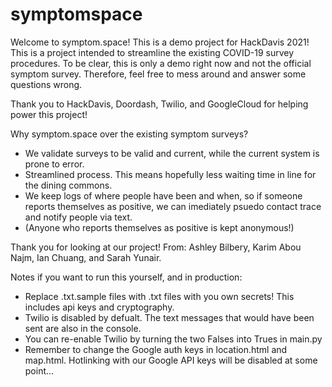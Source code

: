 # symptomspace
Welcome to symptom.space! This is a demo project for HackDavis 2021! This is a project intended to streamline the existing COVID-19 survey procedures. To be clear, this is only a demo right now and not the official symptom survey. Therefore, feel free to mess around and answer some questions wrong.

Thank you to HackDavis, Doordash, Twilio, and GoogleCloud for helping power this project!

Why symptom.space over the existing symptom surveys?
- We validate surveys to be valid and current, while the current system is prone to error.
- Streamlined process. This means hopefully less waiting time in line for the dining commons.
- We keep logs of where people have been and when, so if someone reports themselves as positive, we can imediately psuedo contact trace and notify people via text.
- (Anyone who reports themselves as positive is kept anonymous!)

Thank you for looking at our project! From: 
Ashley Bilbery,
Karim Abou Najm,
Ian Chuang,
and Sarah Yunair.

Notes if you want to run this yourself, and in production:
- Replace .txt.sample files with .txt files with you own secrets! This includes api keys and cryptography.
- Twilio is disabled by defualt. The text messages that would have been sent are also in the console.
- You can re-enable Twilio by turning the two Falses into Trues in main.py
- Remember to change the Google auth keys in location.html and map.html. Hotlinking with our Google API keys will be disabled at some point...
